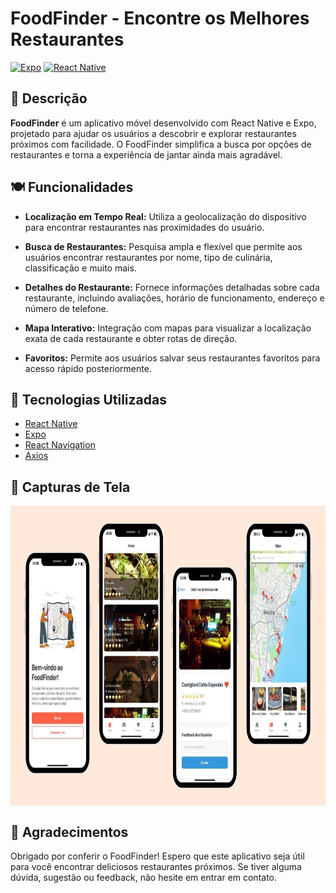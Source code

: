 # FoodFinder - Encontre os Melhores Restaurantes

[![Expo](https://img.shields.io/badge/Expo-000000?style=for-the-badge&logo=expo&logoColor=white)](https://expo.dev/)
[![React Native](https://img.shields.io/badge/React%20Native-20232A?style=for-the-badge&logo=react&logoColor=61DAFB)](https://reactnative.dev/)

## 🍔 Descrição

**FoodFinder** é um aplicativo móvel desenvolvido com React Native e Expo, projetado para ajudar os usuários a descobrir e explorar restaurantes próximos com facilidade. O FoodFinder simplifica a busca por opções de restaurantes e torna a experiência de jantar ainda mais agradável.

## 🍽️ Funcionalidades

- **Localização em Tempo Real:** Utiliza a geolocalização do dispositivo para encontrar restaurantes nas proximidades do usuário.
  
- **Busca de Restaurantes:** Pesquisa ampla e flexível que permite aos usuários encontrar restaurantes por nome, tipo de culinária, classificação e muito mais.

- **Detalhes do Restaurante:** Fornece informações detalhadas sobre cada restaurante, incluindo avaliações, horário de funcionamento, endereço e número de telefone.

- **Mapa Interativo:** Integração com mapas para visualizar a localização exata de cada restaurante e obter rotas de direção.

- **Favoritos:** Permite aos usuários salvar seus restaurantes favoritos para acesso rápido posteriormente.

## 🚀 Tecnologias Utilizadas

- [React Native](https://reactnative.dev/)
- [Expo](https://expo.dev/)
- [React Navigation](https://reactnavigation.org/)
- [Axios](https://axios-http.com/)

## 📸 Capturas de Tela

<div style="display: flex; justify-content: center; align-items: center;">
  <img src="assets/SlidePage-FoodFinder.jpg" alt="" width="900" height="480">
</div>

## 🙏 Agradecimentos
Obrigado por conferir o FoodFinder! Espero que este aplicativo seja útil para você encontrar deliciosos restaurantes próximos. Se tiver alguma dúvida, sugestão ou feedback, não hesite em entrar em contato.
